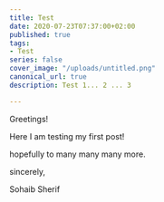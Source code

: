 ```yaml
---
title: Test
date: 2020-07-23T07:37:00+02:00
published: true
tags:
- Test
series: false
cover_image: "/uploads/untitled.png"
canonical_url: true
description: Test 1... 2 ... 3

---
```

Greetings!  
  
Here I am testing my first post!  
  
hopefully to many many many more.

sincerely,

Sohaib Sherif